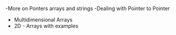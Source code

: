 -More on Ponters arrays and strings
-Dealing with Pointer to Pointer
- Multidimensional Arrays
- 2D - Arrays with examples